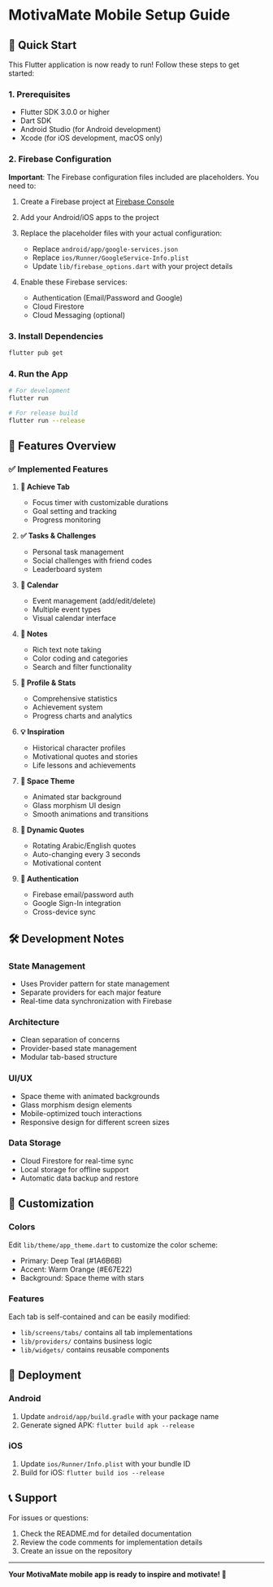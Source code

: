# MotivaMate Mobile Setup Guide

## 🚀 Quick Start

This Flutter application is now ready to run! Follow these steps to get started:

### 1. Prerequisites
- Flutter SDK 3.0.0 or higher
- Dart SDK
- Android Studio (for Android development)
- Xcode (for iOS development, macOS only)

### 2. Firebase Configuration

**Important**: The Firebase configuration files included are placeholders. You need to:

1. Create a Firebase project at [Firebase Console](https://console.firebase.google.com/)
2. Add your Android/iOS apps to the project
3. Replace the placeholder files with your actual configuration:
   - Replace `android/app/google-services.json`
   - Replace `ios/Runner/GoogleService-Info.plist`
   - Update `lib/firebase_options.dart` with your project details

4. Enable these Firebase services:
   - Authentication (Email/Password and Google)
   - Cloud Firestore
   - Cloud Messaging (optional)

### 3. Install Dependencies
```bash
flutter pub get
```

### 4. Run the App
```bash
# For development
flutter run

# For release build
flutter run --release
```

## 📱 Features Overview

### ✅ Implemented Features

1. **🎯 Achieve Tab**
   - Focus timer with customizable durations
   - Goal setting and tracking
   - Progress monitoring

2. **✅ Tasks & Challenges**
   - Personal task management
   - Social challenges with friend codes
   - Leaderboard system

3. **📅 Calendar**
   - Event management (add/edit/delete)
   - Multiple event types
   - Visual calendar interface

4. **📝 Notes**
   - Rich text note taking
   - Color coding and categories
   - Search and filter functionality

5. **👤 Profile & Stats**
   - Comprehensive statistics
   - Achievement system
   - Progress charts and analytics

6. **💡 Inspiration**
   - Historical character profiles
   - Motivational quotes and stories
   - Life lessons and achievements

7. **🌌 Space Theme**
   - Animated star background
   - Glass morphism UI design
   - Smooth animations and transitions

8. **💬 Dynamic Quotes**
   - Rotating Arabic/English quotes
   - Auto-changing every 3 seconds
   - Motivational content

9. **🔐 Authentication**
   - Firebase email/password auth
   - Google Sign-In integration
   - Cross-device sync

## 🛠️ Development Notes

### State Management
- Uses Provider pattern for state management
- Separate providers for each major feature
- Real-time data synchronization with Firebase

### Architecture
- Clean separation of concerns
- Provider-based state management
- Modular tab-based structure

### UI/UX
- Space theme with animated backgrounds
- Glass morphism design elements
- Mobile-optimized touch interactions
- Responsive design for different screen sizes

### Data Storage
- Cloud Firestore for real-time sync
- Local storage for offline support
- Automatic data backup and restore

## 🎨 Customization

### Colors
Edit `lib/theme/app_theme.dart` to customize the color scheme:
- Primary: Deep Teal (#1A6B6B)
- Accent: Warm Orange (#E67E22)
- Background: Space theme with stars

### Features
Each tab is self-contained and can be easily modified:
- `lib/screens/tabs/` contains all tab implementations
- `lib/providers/` contains business logic
- `lib/widgets/` contains reusable components

## 🚀 Deployment

### Android
1. Update `android/app/build.gradle` with your package name
2. Generate signed APK: `flutter build apk --release`

### iOS
1. Update `ios/Runner/Info.plist` with your bundle ID
2. Build for iOS: `flutter build ios --release`

## 📞 Support

For issues or questions:
1. Check the README.md for detailed documentation
2. Review the code comments for implementation details
3. Create an issue on the repository

---

**Your MotivaMate mobile app is ready to inspire and motivate! 🌟**